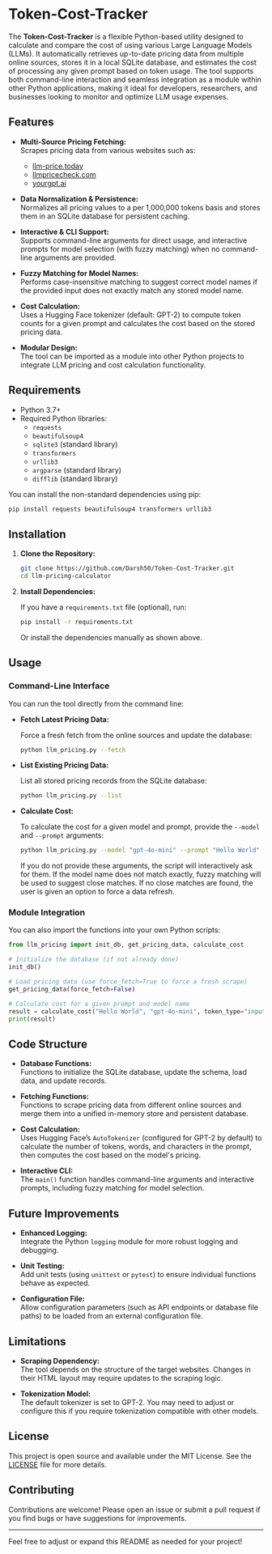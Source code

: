 # Token-Cost-Tracker

The **Token-Cost-Tracker** is a flexible Python-based utility designed to calculate and compare the cost of using various Large Language Models (LLMs). It automatically retrieves up-to-date pricing data from multiple online sources, stores it in a local SQLite database, and estimates the cost of processing any given prompt based on token usage. The tool supports both command-line interaction and seamless integration as a module within other Python applications, making it ideal for developers, researchers, and businesses looking to monitor and optimize LLM usage expenses.
## Features

- **Multi-Source Pricing Fetching:**  
  Scrapes pricing data from various websites such as:
  - [llm-price.today](https://llm-price.today/)
  - [llmpricecheck.com](https://llmpricecheck.com/calculator/)
  - [yourgpt.ai](https://yourgpt.ai/tools/openai-and-other-llm-api-pricing-calculator)

- **Data Normalization & Persistence:**  
  Normalizes all pricing values to a per 1,000,000 tokens basis and stores them in an SQLite database for persistent caching.

- **Interactive & CLI Support:**  
  Supports command-line arguments for direct usage, and interactive prompts for model selection (with fuzzy matching) when no command-line arguments are provided.

- **Fuzzy Matching for Model Names:**  
  Performs case-insensitive matching to suggest correct model names if the provided input does not exactly match any stored model name.

- **Cost Calculation:**  
  Uses a Hugging Face tokenizer (default: GPT-2) to compute token counts for a given prompt and calculates the cost based on the stored pricing data.

- **Modular Design:**  
  The tool can be imported as a module into other Python projects to integrate LLM pricing and cost calculation functionality.

## Requirements

- Python 3.7+
- Required Python libraries:
  - `requests`
  - `beautifulsoup4`
  - `sqlite3` (standard library)
  - `transformers`
  - `urllib3`
  - `argparse` (standard library)
  - `difflib` (standard library)

You can install the non-standard dependencies using pip:

```bash
pip install requests beautifulsoup4 transformers urllib3
```

## Installation

1. **Clone the Repository:**

   ```bash
   git clone https://github.com/Darsh50/Token-Cost-Tracker.git
   cd llm-pricing-calculator
   ```

2. **Install Dependencies:**

   If you have a `requirements.txt` file (optional), run:

   ```bash
   pip install -r requirements.txt
   ```

   Or install the dependencies manually as shown above.

## Usage

### Command-Line Interface

You can run the tool directly from the command line:

- **Fetch Latest Pricing Data:**

  Force a fresh fetch from the online sources and update the database:

  ```bash
  python llm_pricing.py --fetch
  ```

- **List Existing Pricing Data:**

  List all stored pricing records from the SQLite database:

  ```bash
  python llm_pricing.py --list
  ```

- **Calculate Cost:**

  To calculate the cost for a given model and prompt, provide the `--model` and `--prompt` arguments:

  ```bash
  python llm_pricing.py --model "gpt-4o-mini" --prompt "Hello World"
  ```

  If you do not provide these arguments, the script will interactively ask for them. If the model name does not match exactly, fuzzy matching will be used to suggest close matches. If no close matches are found, the user is given an option to force a data refresh.

### Module Integration

You can also import the functions into your own Python scripts:

```python
from llm_pricing import init_db, get_pricing_data, calculate_cost

# Initialize the database (if not already done)
init_db()

# Load pricing data (use force_fetch=True to force a fresh scrape)
get_pricing_data(force_fetch=False)

# Calculate cost for a given prompt and model name
result = calculate_cost("Hello World", "gpt-4o-mini", token_type="input")
print(result)
```

## Code Structure

- **Database Functions:**  
  Functions to initialize the SQLite database, update the schema, load data, and update records.

- **Fetching Functions:**  
  Functions to scrape pricing data from different online sources and merge them into a unified in-memory store and persistent database.

- **Cost Calculation:**  
  Uses Hugging Face’s `AutoTokenizer` (configured for GPT-2 by default) to calculate the number of tokens, words, and characters in the prompt, then computes the cost based on the model's pricing.

- **Interactive CLI:**  
  The `main()` function handles command-line arguments and interactive prompts, including fuzzy matching for model selection.

## Future Improvements

- **Enhanced Logging:**  
  Integrate the Python `logging` module for more robust logging and debugging.

- **Unit Testing:**  
  Add unit tests (using `unittest` or `pytest`) to ensure individual functions behave as expected.

- **Configuration File:**  
  Allow configuration parameters (such as API endpoints or database file paths) to be loaded from an external configuration file.

## Limitations

- **Scraping Dependency:**  
  The tool depends on the structure of the target websites. Changes in their HTML layout may require updates to the scraping logic.

- **Tokenization Model:**  
  The default tokenizer is set to GPT-2. You may need to adjust or configure this if you require tokenization compatible with other models.

## License

This project is open source and available under the MIT License. See the [LICENSE](LICENSE) file for more details.

## Contributing

Contributions are welcome! Please open an issue or submit a pull request if you find bugs or have suggestions for improvements.

---

Feel free to adjust or expand this README as needed for your project!
